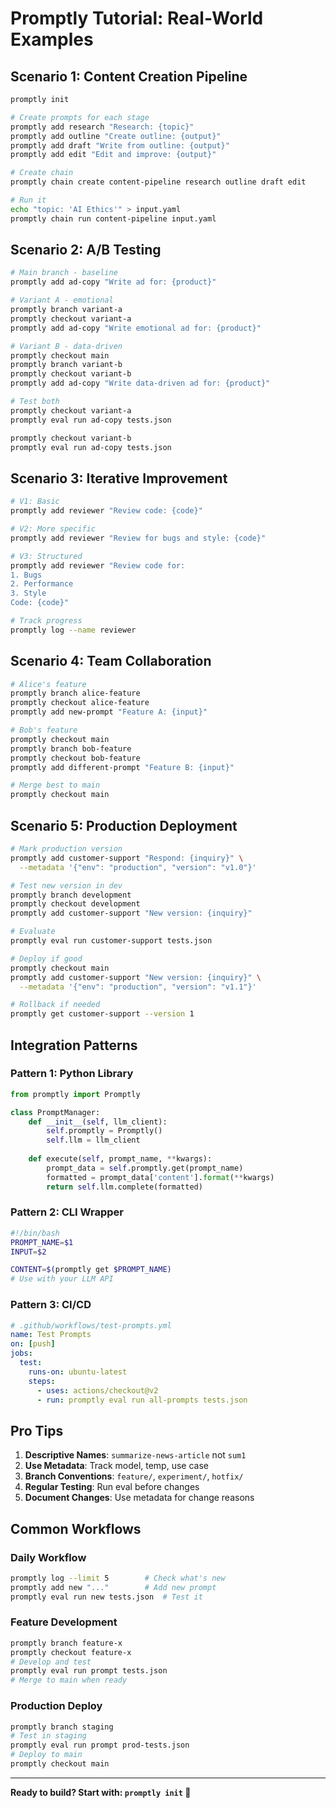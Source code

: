 # Promptly Tutorial: Real-World Examples

## Scenario 1: Content Creation Pipeline

```bash
promptly init

# Create prompts for each stage
promptly add research "Research: {topic}"
promptly add outline "Create outline: {output}"
promptly add draft "Write from outline: {output}"
promptly add edit "Edit and improve: {output}"

# Create chain
promptly chain create content-pipeline research outline draft edit

# Run it
echo "topic: 'AI Ethics'" > input.yaml
promptly chain run content-pipeline input.yaml
```

## Scenario 2: A/B Testing

```bash
# Main branch - baseline
promptly add ad-copy "Write ad for: {product}"

# Variant A - emotional
promptly branch variant-a
promptly checkout variant-a
promptly add ad-copy "Write emotional ad for: {product}"

# Variant B - data-driven
promptly checkout main
promptly branch variant-b
promptly checkout variant-b
promptly add ad-copy "Write data-driven ad for: {product}"

# Test both
promptly checkout variant-a
promptly eval run ad-copy tests.json

promptly checkout variant-b
promptly eval run ad-copy tests.json
```

## Scenario 3: Iterative Improvement

```bash
# V1: Basic
promptly add reviewer "Review code: {code}"

# V2: More specific
promptly add reviewer "Review for bugs and style: {code}"

# V3: Structured
promptly add reviewer "Review code for:
1. Bugs
2. Performance
3. Style
Code: {code}"

# Track progress
promptly log --name reviewer
```

## Scenario 4: Team Collaboration

```bash
# Alice's feature
promptly branch alice-feature
promptly checkout alice-feature
promptly add new-prompt "Feature A: {input}"

# Bob's feature
promptly checkout main
promptly branch bob-feature
promptly checkout bob-feature
promptly add different-prompt "Feature B: {input}"

# Merge best to main
promptly checkout main
```

## Scenario 5: Production Deployment

```bash
# Mark production version
promptly add customer-support "Respond: {inquiry}" \
  --metadata '{"env": "production", "version": "v1.0"}'

# Test new version in dev
promptly branch development
promptly checkout development
promptly add customer-support "New version: {inquiry}"

# Evaluate
promptly eval run customer-support tests.json

# Deploy if good
promptly checkout main
promptly add customer-support "New version: {inquiry}" \
  --metadata '{"env": "production", "version": "v1.1"}'

# Rollback if needed
promptly get customer-support --version 1
```

## Integration Patterns

### Pattern 1: Python Library

```python
from promptly import Promptly

class PromptManager:
    def __init__(self, llm_client):
        self.promptly = Promptly()
        self.llm = llm_client
    
    def execute(self, prompt_name, **kwargs):
        prompt_data = self.promptly.get(prompt_name)
        formatted = prompt_data['content'].format(**kwargs)
        return self.llm.complete(formatted)
```

### Pattern 2: CLI Wrapper

```bash
#!/bin/bash
PROMPT_NAME=$1
INPUT=$2

CONTENT=$(promptly get $PROMPT_NAME)
# Use with your LLM API
```

### Pattern 3: CI/CD

```yaml
# .github/workflows/test-prompts.yml
name: Test Prompts
on: [push]
jobs:
  test:
    runs-on: ubuntu-latest
    steps:
      - uses: actions/checkout@v2
      - run: promptly eval run all-prompts tests.json
```

## Pro Tips

1. **Descriptive Names**: `summarize-news-article` not `sum1`
2. **Use Metadata**: Track model, temp, use case
3. **Branch Conventions**: `feature/`, `experiment/`, `hotfix/`
4. **Regular Testing**: Run eval before changes
5. **Document Changes**: Use metadata for change reasons

## Common Workflows

### Daily Workflow
```bash
promptly log --limit 5        # Check what's new
promptly add new "..."        # Add new prompt
promptly eval run new tests.json  # Test it
```

### Feature Development
```bash
promptly branch feature-x
promptly checkout feature-x
# Develop and test
promptly eval run prompt tests.json
# Merge to main when ready
```

### Production Deploy
```bash
promptly branch staging
# Test in staging
promptly eval run prompt prod-tests.json
# Deploy to main
promptly checkout main
```

---

**Ready to build? Start with: `promptly init` 🚀**
